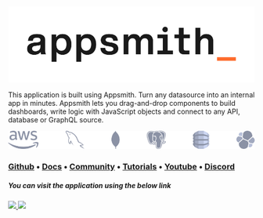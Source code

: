 ![](https://raw.githubusercontent.com/appsmithorg/appsmith/release/static/appsmith_logo_primary.png)

This application is built using Appsmith. Turn any datasource into an internal app in minutes. Appsmith lets you drag-and-drop components to build dashboards, write logic with JavaScript objects and connect to any API, database or GraphQL source.

![](https://raw.githubusercontent.com/appsmithorg/appsmith/release/static/images/integrations.png)

### [Github](https://github.com/appsmithorg/appsmith) • [Docs](https://docs.appsmith.com/?utm_source=github&utm_medium=social&utm_content=appsmith_docs&utm_campaign=null&utm_term=appsmith_docs) • [Community](https://community.appsmith.com/) • [Tutorials](https://github.com/appsmithorg/appsmith/tree/update/readme#tutorials) • [Youtube](https://www.youtube.com/appsmith) • [Discord](https://discord.gg/rBTTVJp)

##### You can visit the application using the below link

###### [![](https://assets.appsmith.com/git-sync/Buttons.svg) ](https://release.app.appsmith.com/applications/65b75f8589122b535ad2523b/pages/65b75f8589122b535ad25259) [![](https://assets.appsmith.com/git-sync/Buttons2.svg)](https://release.app.appsmith.com/applications/65b75f8589122b535ad2523b/pages/65b75f8589122b535ad25259/edit)
